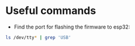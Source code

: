 # Useful commands

- Find the port for flashing the firmware to esp32:

```bash
ls /dev/tty* | grep 'USB'
```
